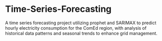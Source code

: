 # Time-Series-Forecasting
A time series forecasting project utilizing prophet and SARIMAX to predict hourly electricity consumption for the ComEd region, with analysis of historical data patterns and seasonal trends to enhance grid management.
